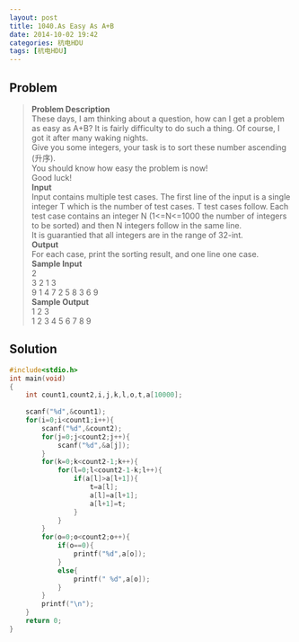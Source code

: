 ```yaml
---
layout: post
title: 1040.As Easy As A+B
date: 2014-10-02 19:42
categories: 杭电HDU
tags: [杭电HDU]
---
```

## Problem
>**Problem Description**  
These days, I am thinking about a question, how can I get a problem as easy as A+B? It is fairly difficulty to do such a thing. Of course, I got it after many waking nights.  
Give you some integers, your task is to sort these number ascending (升序).  
You should know how easy the problem is now!  
Good luck!  
**Input**  
Input contains multiple test cases. The first line of the input is a single integer T which is the number of test cases. T test cases follow. Each test case contains an integer N (1<=N<=1000 the number of integers to be sorted) and then N integers follow in the same line.   
It is guarantied that all integers are in the range of 32-int.  
**Output**  
For each case, print the sorting result, and one line one case.  
**Sample Input**  
2  
3 2 1 3  
9 1 4 7 2 5 8 3 6 9  
**Sample Output**  
1 2 3  
1 2 3 4 5 6 7 8 9  

## Solution
```cpp
#include<stdio.h>
int main(void)
{
    int count1,count2,i,j,k,l,o,t,a[10000];
    
    scanf("%d",&count1);
    for(i=0;i<count1;i++){
        scanf("%d",&count2);
        for(j=0;j<count2;j++){
            scanf("%d",&a[j]);
        }
        for(k=0;k<count2-1;k++){
            for(l=0;l<count2-1-k;l++){
                if(a[l]>a[l+1]){
                    t=a[l];
                    a[l]=a[l+1];
                    a[l+1]=t;
                }
            }
        }
        for(o=0;o<count2;o++){
            if(o==0){
                printf("%d",a[o]);
            }
            else{
                printf(" %d",a[o]);
            }
        }
        printf("\n");
    }
    return 0;
}
```